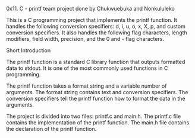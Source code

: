 0x11. C - printf
team project done by Chukwuebuka and Nonkululeko

This is a C programming project that implements the printf function. It handles the following conversion specifiers: d, i, u, o, x, X, p, and custom conversion specifiers. It also handles the following flag characters, length modifiers, field width, precision, and the 0 and - flag characters.

Short Introduction

The printf function is a standard C library function that outputs formatted data to stdout. It is one of the most commonly used functions in C programming.

The printf function takes a format string and a variable number of arguments. The format string contains text and conversion specifiers. The conversion specifiers tell the printf function how to format the data in the arguments.

The project is divided into two files: printf.c and main.h. The printf.c file contains the implementation of the printf function. The main.h file contains the declaration of the printf function.
